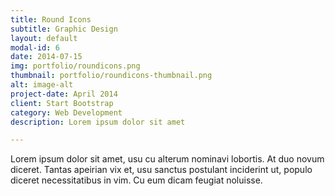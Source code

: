 ```yaml
---
title: Round Icons
subtitle: Graphic Design
layout: default
modal-id: 6
date: 2014-07-15
img: portfolio/roundicons.png
thumbnail: portfolio/roundicons-thumbnail.png
alt: image-alt
project-date: April 2014
client: Start Bootstrap
category: Web Development
description: Lorem ipsum dolor sit amet

---
```


Lorem ipsum dolor sit amet, usu cu alterum nominavi lobortis. At duo novum diceret. Tantas apeirian vix et, usu sanctus postulant inciderint ut, populo diceret necessitatibus in vim. Cu eum dicam feugiat noluisse.